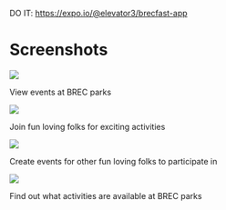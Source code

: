 DO IT: https://expo.io/@elevator3/brecfast-app

# Screenshots

![](assets/screenshots/01-events.PNG)

View events at BREC parks

![](assets/screenshots/02-event.PNG)

Join fun loving folks for exciting activities

![](assets/screenshots/03-create-event.PNG)

Create events for other fun loving folks to participate in

![](assets/screenshots/04-parks.PNG)

Find out what activities are available at BREC parks
